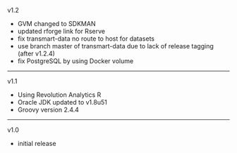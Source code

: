 v1.2
  * GVM changed to SDKMAN
  * updated rforge link for Rserve
  * fix transmart-data no route to host for datasets
  * use branch master of transmart-data due to lack of release tagging (after v1.2.4)
  * fix PostgreSQL by using Docker volume
----
v1.1
  * Using Revolution Analytics R
  * Oracle JDK updated to v1.8u51
  * Groovy version 2.4.4
----
v1.0
  * initial release

